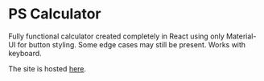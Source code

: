 # PS Calculator

Fully functional calculator created completely in React using only Material-UI for button styling. Some edge cases may still be present. Works with keyboard.

The site is hosted [here](http://narnian12.github.io/ps_calculator).
